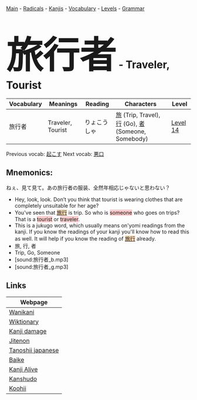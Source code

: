<style> bigfont {font-size: 100px}</style>
[Main](../README.md) -
[Radicals](../radicals.md) -
[Kanjis](../kanjis.md) -
[Vocabulary](../vocabulary.md) -
[Levels](../levels.md) -
[Grammar](../grammar.md)
# <bigfont> 旅行者</bigfont> - Traveler, Tourist 

| Vocabulary | Meanings | Reading | Characters | Level |
| --- | --- | --- | --- | --- |
| 旅行者 | Traveler, Tourist | りょこうしゃ |  [旅](../kanjis/旅.md) (Trip, Travel), [行](../kanjis/行.md) (Go), [者](../kanjis/者.md) (Someone, Somebody) | [Level 14](../levels/wk_level14.md) |

Previous vocab: [起こす](起こす.md) Next vocab: [悪口](悪口.md) 

## Mnemonics:
ねぇ、見て見て。あの旅行者の服装、全然年相応じゃないと思わない？
* Hey, look, look. Don’t you think that tourist is wearing clothes that are completely unsuitable for her age?
* You've seen that <span style="background-color:#fed8b1"> [旅行](https://jisho.org/search/旅行)</span> is trip. So who is <span style="background-color:#ffcccb"> someone</span> who goes on trips? That is a <span style="background-color:#ffcccb"> tourist</span> or <span style="background-color:#ffcccb"> traveler</span>.
* This is a jukugo word, which usually means on'yomi readings from the kanji. If you know the readings of your kanji you'll know how to read this as well. It will help if you know the reading of <span style="background-color:#fed8b1"> [旅行](https://jisho.org/search/旅行)</span> already.
* 旅, 行, 者
* Trip, Go, Someone
* [sound:旅行者_b.mp3]
* [sound:旅行者_g.mp3]


## Links 

| Webpage |
| --- |
| [Wanikani          ](https://www.wanikani.com/kanji/旅行者) |
| [Wiktionary        ](https://en.wiktionary.org/wiki/旅行者) |
| [Kanji damage      ](http://www.kanjidamage.com/kanji/search?utf8=✓&q=旅行者) |
| [Jitenon           ](https://jitenon.com/kanji/旅行者) |
| [Tanoshii japanese ](https://www.tanoshiijapanese.com/dictionary/kanji.cfm?k=旅行者) |
| [Baike             ](https://baike.baidu.com/item/旅行者) |
| [Kanji Alive       ](https://app.kanjialive.com/旅行者) |
| [Kanshudo          ](https://www.kanshudo.com/searchmn?q=旅行者) |
| [Koohii            ](https://kanji.koohii.com/study/kanji/旅行者) |

